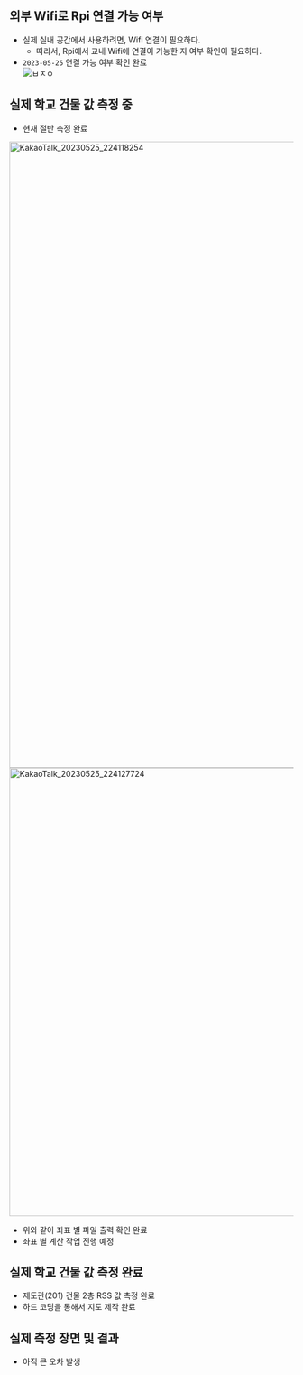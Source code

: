 ## 외부 Wifi로 Rpi 연결 가능 여부
- 실제 실내 공간에서 사용하려면, Wifi 연결이 필요하다.
  - 따라서, Rpi에서 교내 Wifi에 연결이 가능한 지 여부 확인이 필요하다. 
- ```2023-05-25``` 연결 가능 여부 확인 완료  
![ㅂㅈㅇ](https://github.com/Jinseop-Sim/Graduation-Project/assets/71700079/7102bdbb-05b9-4e7c-b0c1-9c21b9c97ccb)  

## 실제 학교 건물 값 측정 중
- 현재 절반 측정 완료  
<img width="1109" alt="KakaoTalk_20230525_224118254" src="https://github.com/Jinseop-Sim/Graduation-Project/assets/71700079/f41adf47-1b97-4a29-a15e-4b53c494b185">  
<img width="794" alt="KakaoTalk_20230525_224127724" src="https://github.com/Jinseop-Sim/Graduation-Project/assets/71700079/44ddf89a-bf92-47d0-bcc2-b25ccdf15dc5">   

  - 위와 같이 좌표 별 파일 출력 확인 완료
  - 좌표 별 계산 작업 진행 예정

## 실제 학교 건물 값 측정 완료
- 제도관(201) 건물 2층 RSS 값 측정 완료
- 하드 코딩을 통해서 지도 제작 완료

## 실제 측정 장면 및 결과
- 아직 큰 오차 발생
